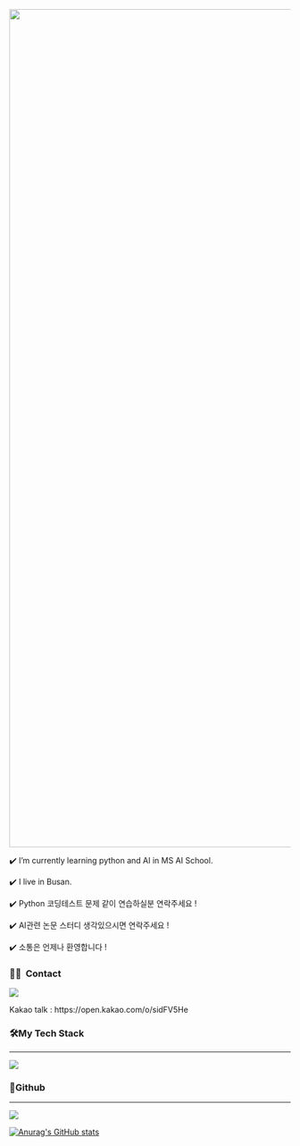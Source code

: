 <img src="https://capsule-render.vercel.app/api?type=wave&color=auto&height=300&section=header&text=Hoki%Nam&fontSize=90" align="center" width="1500px"/>


<p>✔️ I’m currently learning python and AI in MS AI School.</p>
<p>✔️ I live in Busan.</p>
<p>✔️ Python 코딩테스트 문제 같이 연습하실분 연락주세요 !</p>
<p>✔️ AI관련 논문 스터디 생각있으시면 연락주세요 !</p>
<p>✔️ 소통은 언제나 환영합니다 !</p>

### 🤝🏻 &nbsp;Contact
<a href="mailto:skaghrl0@gmail.com"><img src="https://img.shields.io/badge/-skaghrl0@gmail.com-D14836?style=flat&logo=Gmail&logoColor=white"/></a>
<p>Kakao talk : https://open.kakao.com/o/sidFV5He</p>


<h3>🛠My Tech Stack</h3><hr>
<img src="https://img.shields.io/badge/Python-2496ED?style=flat&logo=#3776AB&logoColor=white"/>


<br>
<h3>📜Github</h3><hr>

<img src="https://github-readme-stats.vercel.app/api/top-langs/?username=NamHoKi&layout=compact&hide=python" />

[![Anurag's GitHub stats](https://github-readme-stats.vercel.app/api?username=NamHoKi&show_icons=true&theme=chartreuse-dark)](https://github.com//github-readme-stats)

<br>


<!--
**NamHoKi/NamHoKi** is a ✨ _special_ ✨ repository because its `README.md` (this file) appears on your GitHub profile.

Here are some ideas to get you started:

- 🔭 I’m currently working on ...
- 🌱 I’m currently learning ...
- 👯 I’m looking to collaborate on ...
- 🤔 I’m looking for help with ...
- 💬 Ask me about ...
- 📫 How to reach me: ...
- 😄 Pronouns: ...
- ⚡ Fun fact: ...
-->
